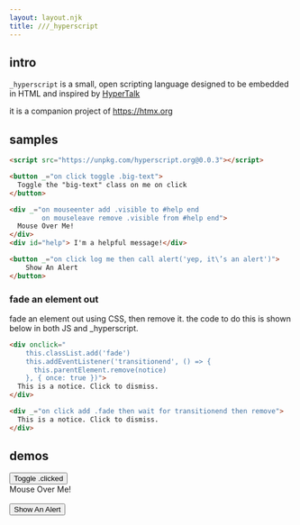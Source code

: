 ```yaml
---
layout: layout.njk
title: ///_hyperscript
---
```


## intro

`_hyperscript` is a small, open scripting language designed to be embedded in HTML and inspired by
 [HyperTalk](https://hypercard.org/HyperTalk%20Reference%202.4.pdf)

it is a companion project of <https://htmx.org>

## samples

```html
<script src="https://unpkg.com/hyperscript.org@0.0.3"></script>

<button _="on click toggle .big-text">
  Toggle the "big-text" class on me on click
</button>

<div _="on mouseenter add .visible to #help end
        on mouseleave remove .visible from #help end">
  Mouse Over Me!
</div>
<div id="help"> I'm a helpful message!</div>

<button _="on click log me then call alert('yep, it\’s an alert')">
    Show An Alert
</button>
```

### fade an element out

fade an element out using CSS, then remove it. the code to do this is shown below in both JS and \_hyperscript.

```html
<div onclick="
    this.classList.add('fade')
    this.addEventListener('transitionend', () => {
      this.parentElement.remove(notice)
    }, { once: true })">
  This is a notice. Click to dismiss.
</div>
```

```html
<div _="on click add .fade then wait for transitionend then remove">
  This is a notice. Click to dismiss.
</div>
```

## demos

<div class="row">
    <div class="4 col">
        <style>
        button {
          transition: all 300ms ease-in;
        }
        button.big-text {
          font-size: 2em;
        }
        </style>
        <button _="on click toggle .big-text">
          Toggle .clicked
        </button>
        </div>
    <div class="4 col">
        <style>
        #help {
          opacity: 0;
        }
        #help.visible {
          opacity: 1;
          transition: opacity 200ms ease-in;
        }
        </style>
        <div _="on mouseenter 
                   add .visible to #help 
                end
                on mouseleave 
                   remove .visible from #help 
                end">
          Mouse Over Me!
        </div>
        <div id="help"> I'm a helpful message!</div>
    </div>
    <div class="4 col">
        <button _="on click log me then call alert('yep, it\'s an alert - check the console...')">
            Show An Alert
        </button>
    </div>
</div>
